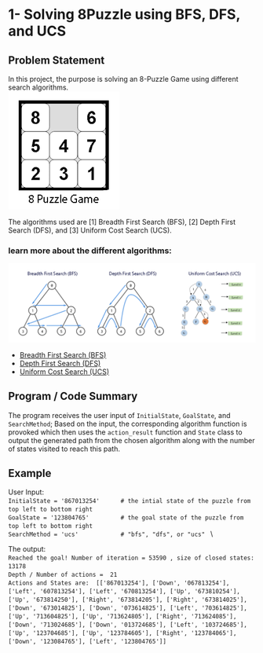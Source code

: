# 1- Solving 8Puzzle using BFS, DFS, and UCS
## Problem Statement
In this project, the purpose is solving an 8-Puzzle Game using different search algorithms. \
![8puzzle](https://raw.githubusercontent.com/atefemran/CPSC6420_Artificial_Intelligence_Fall21/main/1-Solving_8Puzzle_BFS_DFS_and_UCS/images/8_puzzle.png)

The algorithms used are [1] Breadth First Search (BFS), [2] Depth First Search (DFS), and [3] Uniform Cost Search (UCS).

### learn more about the different algorithms:
![algorithms](https://github.com/atefemran/CPSC6420_Artificial_Intelligence_Fall21/blob/main/1-Solving_8Puzzle_BFS_DFS_and_UCS/images/BFS_DFS_USC.png)

- [Breadth First Search (BFS)](https://en.wikipedia.org/wiki/Breadth-first_search)
- [Depth First Search (DFS)](https://en.wikipedia.org/wiki/Depth-first_search)
- [Uniform Cost Search (UCS)](https://www.educative.io/edpresso/what-is-uniform-cost-search)

## Program / Code Summary
The program receives the user input of `InitialState`, `GoalState`, and `SearchMethod`; Based on the input, the corresponding algorithm function is provoked which then uses the `action_result` function and `State` class to output the generated path from the chosen algorithm along with the number of states visited to reach this path.

## Example
User Input: \
`InitialState = '867013254'      # the intial state of the puzzle from top left to bottom right` \
`GoalState = '123804765'         # the goal state of the puzzle from top left to bottom right` \
`SearchMethod = 'ucs'            # "bfs", "dfs", or "ucs" ` \

The output: \
`Reached the goal! Number of iteration = 53590 , size of closed states: 13178`\
`Depth / Number of actions =  21`\
`Actions and States are:  [['867013254'], ['Down', '067813254'], ['Left', '607813254'], ['Left', '670813254'], ['Up', '673810254'], ['Up', '673814250'], ['Right',
'673814205'], ['Right', '673814025'], ['Down', '673014825'], ['Down', '073614825'], ['Left', '703614825'], ['Up', '713604825'], ['Up', '713624805'], ['Right', '713624085'], ['Down', '713024685'], ['Down', '013724685'], ['Left', '103724685'], ['Up', '123704685'], ['Up', '123784605'], ['Right', '123784065'], ['Down', '123084765'], ['Left', '123804765']]`
